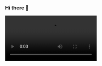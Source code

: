 ### Hi there 👋

<!--
**Thi3nTh4h/Thi3nTh4h** is a ✨ _special_ ✨ repository because its `README.md` (this file) appears on your GitHub profile.

Here are some ideas to get you started:

- 🔭 I’m currently working on ...
- 🌱 I’m currently learning ...
- 👯 I’m looking to collaborate on ...
- 🤔 I’m looking for help with ...
- 💬 Ask me about ...
- 📫 How to reach me: ...
- 😄 Pronouns: ...
- ⚡ Fun fact: ...
-->
<video src="https://giphy.com/clips/rickandmorty-season-4-episode-2-s4e2-HG1iGTtseMfuFosCQS"/>
